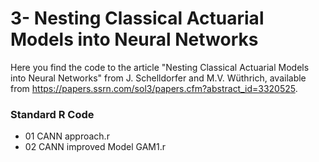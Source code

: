 # 3- Nesting Classical Actuarial Models into Neural Networks

Here you find the code to the article "Nesting Classical Actuarial Models into Neural Networks" from J. Schelldorfer and M.V. Wüthrich, available from https://papers.ssrn.com/sol3/papers.cfm?abstract_id=3320525.


### Standard R Code
- 01 CANN approach.r
- 02 CANN improved Model GAM1.r
